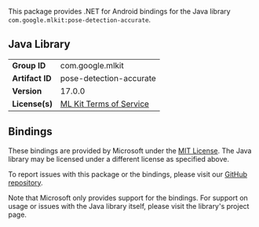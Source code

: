 This package provides .NET for Android bindings for the Java library `com.google.mlkit:pose-detection-accurate`.

## Java Library

| | |
|-|-|
| **Group ID** | com.google.mlkit |
| **Artifact ID** | pose-detection-accurate |
| **Version** | 17.0.0 |
| **License(s)** | [ML Kit Terms of Service](https://developers.google.com/ml-kit/terms) |

## Bindings

These bindings are provided by Microsoft under the [MIT License](https://opensource.org/licenses/MIT). The Java
library may be licensed under a different license as specified above.

To report issues with this package or the bindings, please visit our [GitHub repository](https://aka.ms/android-libraries).

Note that Microsoft only provides support for the bindings. For support on
usage or issues with the Java library itself, please visit the library's project page.
